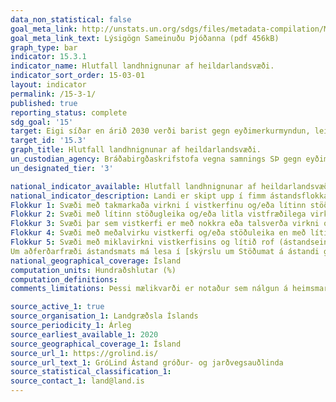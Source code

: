 ```yaml
---
data_non_statistical: false
goal_meta_link: http://unstats.un.org/sdgs/files/metadata-compilation/Metadata-Goal-15.pdf
goal_meta_link_text: Lýsigögn Sameinuðu Þjóðanna (pdf 456kB)
graph_type: bar
indicator: 15.3.1
indicator_name: Hlutfall landhnignunar af heildarlandsvæði.
indicator_sort_order: 15-03-01
layout: indicator
permalink: /15-3-1/
published: true
reporting_status: complete
sdg_goal: '15'
target: Eigi síðar en árið 2030 verði barist gegn eyðimerkurmyndun, leitast við að endurheimta hnignandi land og jarðveg, þ.m.t. land sem er raskað af eyðimerkurmyndun, þurrkum og flóðum, og unnið að því að koma á jafnvægi milli hnignunar og endurheimtar lands í heiminum. 
target_id: '15.3'
graph_title: Hlutfall landhnignunar af heildarlandsvæði.
un_custodian_agency: Bráðabirgðaskrifstofa vegna samnings SÞ gegn eyðimerkurmyndun (UNCCD)
un_designated_tier: '3'

national_indicator_available: Hlutfall landhnignunar af heildarlandsvæði.
national_indicator_description: Landi er skipt upp í fimm ástandsflokka eftir ástandi gróður- og jarðvegsauldina. Eftir því sem flokkur fær hærri einkunn því meiri er vistfræðileg virkni á svæðinu, því betri er vatnshagurinn og því meiri er stöðuleikinn og rofið minna.
Flokkur 1: Svæði með takmarkaða virkni í vistkerfinu og/eða lítinn stöðugleika auk mikils rofs (ástandseinkunn 5-12).
Flokkur 2: Svæði með lítinn stöðugleika og/eða litla vistfræðilega virkni (ástandseinkunn 13-16).
Flokkur 3: Svæði þar sem vistkerfi er með nokkra eða talsverða virkni og talsvert rof EÐA svæði með litla virkni og lítið rof, t.d. mosavaxin hraun EÐA svæði með nokkuð háa vistgerðaeinkunn en rof er töluvert/mikið, t.d. vel gróin svæði með virkum rofabörðum (ástandseinkunn 17-21).
Flokkur 4: Svæði með meðalvirku vistkerfi og/eða stöðuleika en með lítið rof eða svæði með mikla virkni vistkerfisins og frekar stöðug en með nokkuð rof, t.d. vel gróin svæði með rofabörðum (ástandseinkunn 22-26).
Flokkur 5: Svæði með miklavirkni vistkerfisins og lítið rof (ástandseinkunn 27-30).
Um aðferðarfræði ástandsmats má lesa í [skýrslu um Stöðumat á ástandi gróðurog jarðvegsauðlinda Íslands](https://grolind.is/wp-content/uploads/2020/06/GroLind_stodumat_18_06_2020.pdf) 
national_geographical_coverage: Ísland
computation_units: Hundraðshlutar (%)
computation_definitions: 
comments_limitations: Þessi mælikvarði er notaður sem nálgun á heimsmarkmiðamælikvarða Sameinuðu Þjóðanna. Þar sem því má við komast er unnið að því að finna eða þróa íslensk gögn til að uppfylla forskrift Sameinuðu Þjóðanna. Þessi mælikvarði var fundinn í samstarfi við sérfræðinga á þessu sviði.

source_active_1: true
source_organisation_1: Landgræðsla Íslands
source_periodicity_1: Árleg
source_earliest_available_1: 2020
source_geographical_coverage_1: Ísland
source_url_1: https://grolind.is/
source_url_text_1: GróLind Ástand gróður- og jarðvegsauðlinda
source_statistical_classification_1: 
source_contact_1: land@land.is
---
```

